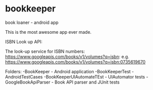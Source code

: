 bookkeeper
==========

book loaner - android app

This is the most awesome app ever made.

ISBN Look up API:

The look-up service for ISBN numbers: https://www.googleapis.com/books/v1/volumes?q=isbn:
e.g. https://www.googleapis.com/books/v1/volumes?q=isbn:0735619670

Folders:
-BookKeeper - Android application
-BookKeeperTest - AndroidTestCases
-BookKeeperUIAutomateTEst - UIAutomator tests
-GoogleBookApiParser - Book API parser and JUnit tests